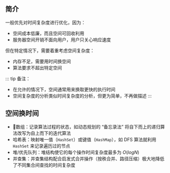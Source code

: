 ## 简介

一般优先对时间复杂度进行优化，因为：
+ 空间成本低廉，而且空间可回收利用
+ 服务器空间开销不面向用户，用户只关心响应速度


但在特定情况下，需要着重考虑空间复杂度：
+ 内存不足，需要用时间换空间
+ 算法要求不超出特定空间

::: tip 备注：
+ 在允许的情况下，空间通常用来换取更快的执行时间
+ 空间复杂度的分析类似时间复杂度的分析，但更为简单，不再做描述
:::


## 空间换时间

+ 数组：记录算法过程的状态，如动态规划的 “备忘录法” 将自下而上的递归算法改写为自上而下的迭代算法
+ 哈希表：映射唯一值（`HashSet`）或键值（`HashMap`），如 DFS 算法就利用 `HashSet` 来记录遍历过的节点
+ 堆/优先队列：堆结构使它的每个操作时间复杂度最多为 $O(logN)$
+ 并查集：并查集结构配合启发式合并操作（按秩合并、路径压缩）极大地降低了不同集合间查找的时间复杂度

